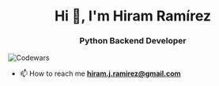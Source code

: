 <h1 align="center">Hi 👋, I'm Hiram Ramírez</h1>
<h3 align="center">Python Backend Developer</h3>

![Codewars](https://github.r2v.ch/codewars?user=HiramRamirezR&stroke=COLOR)

- 📫 How to reach me **hiram.j.ramirez@gmail.com**
